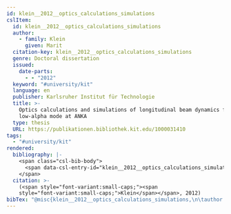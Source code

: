 ```yaml
---
id: klein__2012__optics_calculations_simulations
cslItem:
  id: klein__2012__optics_calculations_simulations
  author:
    - family: Klein
      given: Marit
  citation-key: klein__2012__optics_calculations_simulations
  genre: Doctoral dissertation
  issued:
    date-parts:
      - - "2012"
  keyword: "#university/kit"
  language: en
  publisher: Karlsruher Institut für Technologie
  title: >-
    Optics calculations and simulations of longitudinal beam dynamics for the
    low-alpha mode at ANKA
  type: thesis
  URL: https://publikationen.bibliothek.kit.edu/1000031410
tags:
  - "#university/kit"
rendered:
  bibliography: |-
    <span class="csl-bib-body">
      <span data-csl-entry-id="klein__2012__optics_calculations_simulations" class="csl-entry"><span class='author-bib'>Klein</span>. <span class='date-bib'>(2012)</span>. <span class='title'><i><b><span style="font-style:normal;">Optics calculations and simulations of longitudinal beam dynamics for the low-alpha mode at ANKA</span></b></i></span> [Doctoral dissertation, Karlsruher Institut für Technologie]. <span class='URL'><a href='https://publikationen.bibliothek.kit.edu/1000031410'>LINK</a></span></span>
    </span>
  citation: >-
    (<span style="font-variant:small-caps;"><span
    style="font-variant:small-caps;">Klein</span></span>, 2012)
bibTex: "@misc{klein__2012__optics_calculations_simulations,\n\tauthor = {Klein, Marit},\n\tyear = {2012},\n\tschool = {Karlsruher Institut f{\\\" u}r Technologie},\n\ttitle = {Optics calculations and simulations of longitudinal beam dynamics for the low-alpha mode at {ANKA}},\n\ttype = {Doctoral dissertation},\n\turl = {https://publikationen.bibliothek.kit.edu/1000031410},\n}\n\n"
---
```

